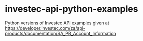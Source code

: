 # investec-api-python-examples

Python versions of Investec API examples given at https://developer.investec.com/za/api-products/documentation/SA_PB_Account_Information